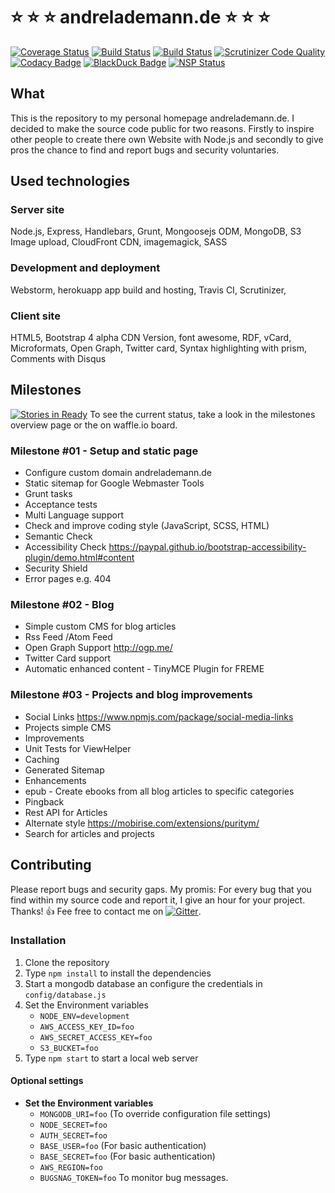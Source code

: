 # :star: :star: :star: andrelademann.de :star: :star: :star:

[![Coverage Status](https://coveralls.io/repos/github/vergissberlin/andrelademann-de/badge.svg?branch=master)](https://coveralls.io/github/vergissberlin/andrelademann-de?branch=master)
[![Build Status](https://travis-ci.org/vergissberlin/andrelademann-de.svg?branch=master)](https://travis-ci.org/vergissberlin/andrelademann-de)
[![Build Status](https://scrutinizer-ci.com/g/vergissberlin/andrelademann-de/badges/build.png?b=master)](https://scrutinizer-ci.com/g/vergissberlin/andrelademann-de/build-status/master)
[![Scrutinizer Code Quality](https://scrutinizer-ci.com/g/vergissberlin/andrelademann-de/badges/quality-score.png?b=master)](https://scrutinizer-ci.com/g/vergissberlin/andrelademann-de/?branch=master)
[![Codacy Badge](https://api.codacy.com/project/badge/Grade/d71d9adb1c8b4ba7a08ff58b86e5ff6d)](https://www.codacy.com/app/andre_1725/andrelademann-de?utm_source=github.com&amp;utm_medium=referral&amp;utm_content=vergissberlin/andrelademann-de&amp;utm_campaign=Badge_Grade)
[![BlackDuck Badge](https://www.openhub.net/p/andrelademann-de/widgets/project_thin_badge?format=gif&amp;ref=Thin+badge)](https://www.openhub.net/p/andrelademann-de?ref=Thin+badge)
[![NSP Status](https://nodesecurity.io/orgs/programmerq/projects/87c69c1b-a0e8-4f36-964f-5718605064ec/badge)](https://nodesecurity.io/orgs/programmerq/projects/87c69c1b-a0e8-4f36-964f-5718605064ec)

## What

This is the repository to my personal homepage andrelademann.de. I decided to make the source code public for two reasons. Firstly to inspire other people to create there own Website with Node.js and secondly to give pros the chance to find and report bugs and security voluntaries.

## Used technologies
### Server site
Node.js, Express, Handlebars, Grunt, Mongoosejs ODM, MongoDB, S3 Image upload, CloudFront CDN, imagemagick, SASS

### Development and deployment
Webstorm, herokuapp app build and hosting, Travis CI, Scrutinizer,

### Client site
HTML5, Bootstrap 4 alpha CDN Version, font awesome, RDF, vCard, Microformats, Open Graph, Twitter card, Syntax highlighting with prism, Comments with Disqus

## Milestones
[![Stories in Ready](https://badge.waffle.io/vergissberlin/andrelademann-de.png?label=ready&title=Ready)](https://waffle.io/vergissberlin/andrelademann-de) To see the current status, take a look in the milestones overview page or the on waffle.io board.

### Milestone #01 - Setup and static page
-   Configure custom domain andrelademann.de
-   Static sitemap for Google Webmaster Tools
-   Grunt tasks
-   Acceptance tests
-   Multi Language support
-   Check and improve coding style (JavaScript, SCSS, HTML)
-   Semantic Check
-   Accessibility Check <https://paypal.github.io/bootstrap-accessibility-plugin/demo.html#content>
-   Security Shield
-   Error pages e.g. 404

### Milestone #02 - Blog
-   Simple custom CMS for blog articles
-   Rss Feed /Atom Feed
-   Open Graph Support <http://ogp.me/>
-   Twitter Card support
-   Automatic enhanced content - TinyMCE Plugin for FREME

### Milestone #03 - Projects and blog improvements
-   Social Links <https://www.npmjs.com/package/social-media-links>
-   Projects simple CMS
-   Improvements
-   Unit Tests for ViewHelper
-   Caching
-   Generated Sitemap
-   Enhancements
-   epub - Create ebooks from all blog articles to specific categories
-   Pingback
-   Rest API for Articles
-   Alternate style <https://mobirise.com/extensions/puritym/>
-   Search for articles and projects

## Contributing

Please report bugs and security gaps. My promis: For every bug that you find within my source code and report it, I give an hour for your project. Thanks! :thumbsup: Fee free to contact me on [![Gitter](https://badges.gitter.im/vergissberlin/andrelademann-de.svg)](https://gitter.im/vergissberlin/andrelademann-de?utm_source=badge&utm_medium=badge&utm_campaign=pr-badge).

### Installation

1.  Clone the repository
2.  Type ``npm install`` to install the dependencies
3.  Start a mongodb database an configure the credentials in ``config/database.js``
4.  Set the Environment variables
    -   ``NODE_ENV=development``
    -   ``AWS_ACCESS_KEY_ID=foo``
    -   ``AWS_SECRET_ACCESS_KEY=foo``
    -   ``S3_BUCKET=foo``
5.  Type ``npm start`` to start a local web server

#### Optional settings

-   **Set the Environment variables**
    -   ``MONGODB_URI=foo`` (To override configuration file settings)
    -   ``NODE_SECRET=foo``
    -   ``AUTH_SECRET=foo``
    -   ``BASE_USER=foo``   (For basic authentication)
    -   ``BASE_SECRET=foo`` (For basic authentication)
    -   ``AWS_REGION=foo``
    -   ``BUGSNAG_TOKEN=foo`` To monitor bug messages.
